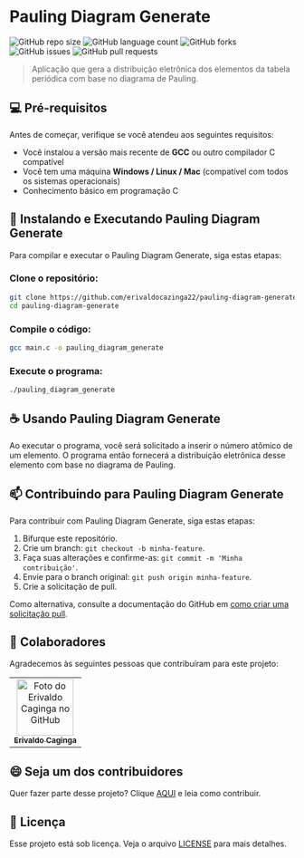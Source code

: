# Pauling Diagram Generate

![GitHub repo size](https://img.shields.io/github/repo-size/erivaldocazinga22/pauling-diagram-generate?style=for-the-badge)
![GitHub language count](https://img.shields.io/github/languages/count/erivaldocazinga22/pauling-diagram-generate?style=for-the-badge)
![GitHub forks](https://img.shields.io/github/forks/erivaldocazinga22/pauling-diagram-generate?style=for-the-badge)
![GitHub issues](https://img.shields.io/github/issues/erivaldocazinga22/pauling-diagram-generate?style=for-the-badge)
![GitHub pull requests](https://img.shields.io/github/issues-pr/erivaldocazinga22/pauling-diagram-generate?style=for-the-badge)

> Aplicação que gera a distribuição eletrônica dos elementos da tabela periódica com base no diagrama de Pauling.

## 💻 Pré-requisitos

Antes de começar, verifique se você atendeu aos seguintes requisitos:

- Você instalou a versão mais recente de **GCC** ou outro compilador C compatível
- Você tem uma máquina **Windows / Linux / Mac** (compatível com todos os sistemas operacionais)
- Conhecimento básico em programação C

## 🚀 Instalando e Executando Pauling Diagram Generate

Para compilar e executar o Pauling Diagram Generate, siga estas etapas:

### Clone o repositório:

```sh
git clone https://github.com/erivaldocazinga22/pauling-diagram-generate.git
cd pauling-diagram-generate
```

### Compile o código:

```sh
gcc main.c -o pauling_diagram_generate
```

### Execute o programa:

```sh
./pauling_diagram_generate
```

## ☕ Usando Pauling Diagram Generate

Ao executar o programa, você será solicitado a inserir o número atômico de um elemento. O programa então fornecerá a distribuição eletrônica desse elemento com base no diagrama de Pauling.

## 📫 Contribuindo para Pauling Diagram Generate

Para contribuir com Pauling Diagram Generate, siga estas etapas:

1. Bifurque este repositório.
2. Crie um branch: `git checkout -b minha-feature`.
3. Faça suas alterações e confirme-as: `git commit -m 'Minha contribuição'`.
4. Envie para o branch original: `git push origin minha-feature`.
5. Crie a solicitação de pull.

Como alternativa, consulte a documentação do GitHub em [como criar uma solicitação pull](https://help.github.com/pt/github/collaborating-with-issues-and-pull-requests/creating-a-pull-request).

## 🤝 Colaboradores

Agradecemos às seguintes pessoas que contribuíram para este projeto:

<table>
  <tr>
    <td align="center">
      <a href="https://github.com/erivaldocazinga22">
        <img src="https://github.com/erivaldocazinga22.png" width="100px;" alt="Foto do Erivaldo Caginga no GitHub"/><br>
        <sub>
          <b>Erivaldo Caginga</b>
        </sub>
      </a>
    </td>
  </tr>
</table>

## 😄 Seja um dos contribuidores

Quer fazer parte desse projeto? Clique [AQUI](CONTRIBUTING.md) e leia como contribuir.

## 📝 Licença

Esse projeto está sob licença. Veja o arquivo [LICENSE](LICENSE.md) para mais detalhes. 